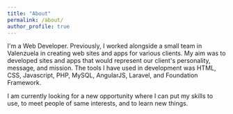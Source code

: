 ```yaml
---
title: "About"
permalink: /about/
author_profile: true
---
```


I'm a Web Developer. Previously, I worked alongside a small team in Valenzuela in creating web sites and apps for various clients. My aim was to developed sites and apps that would represent our client's personality, message, and mission. The tools I have used in development was HTML, CSS, Javascript, PHP, MySQL, AngularJS, Laravel, and Foundation Framework.

I am currently looking for a new opportunity where I can put my skills to use, to meet people of same interests, and to learn new things.
